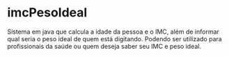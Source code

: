 # imcPesoIdeal
Sistema em java que calcula a idade da pessoa e o IMC,  além de informar qual seria o peso ideal de quem está digitando. Podendo ser utilizado para profissionais da saúde ou quem deseja saber seu IMC e peso ideal.
